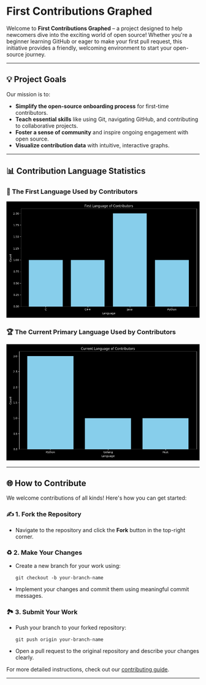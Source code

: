# First Contributions Graphed

Welcome to **First Contributions Graphed** – a project designed to help newcomers dive into the exciting world of open source! Whether you're a beginner learning GitHub or eager to make your first pull request, this initiative provides a friendly, welcoming environment to start your open-source journey.

---

## 💡 Project Goals

Our mission is to:

- **Simplify the open-source onboarding process** for first-time contributors.
- **Teach essential skills** like using Git, navigating GitHub, and contributing to collaborative projects.
- **Foster a sense of community** and inspire ongoing engagement with open source.
- **Visualize contribution data** with intuitive, interactive graphs.

---

## 📊 Contribution Language Statistics

### 🎨 The First Language Used by Contributors

<div align="center">
  <img src="first_language_chart.png" alt="First Language Chart" width="600" />
</div>

### 🏆 The Current Primary Language Used by Contributors

<div align="center">
  <img src="current_language_chart.png" alt="Current Language Chart" width="600" />
</div>

---

## 🌐 How to Contribute

We welcome contributions of all kinds! Here's how you can get started:

### ✍️ 1. Fork the Repository
- Navigate to the repository and click the **Fork** button in the top-right corner.

### ♻️ 2. Make Your Changes
- Create a new branch for your work using:
  ```
  git checkout -b your-branch-name
  ```
- Implement your changes and commit them using meaningful commit messages.

### 🏞️ 3. Submit Your Work
- Push your branch to your forked repository:
  ```
  git push origin your-branch-name
  ```
- Open a pull request to the original repository and describe your changes clearly.

For more detailed instructions, check out our [contributing guide](CONTRIBUTING.md).

---
